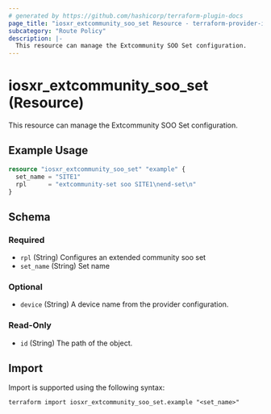 ```yaml
---
# generated by https://github.com/hashicorp/terraform-plugin-docs
page_title: "iosxr_extcommunity_soo_set Resource - terraform-provider-iosxr"
subcategory: "Route Policy"
description: |-
  This resource can manage the Extcommunity SOO Set configuration.
---
```


# iosxr_extcommunity_soo_set (Resource)

This resource can manage the Extcommunity SOO Set configuration.

## Example Usage

```terraform
resource "iosxr_extcommunity_soo_set" "example" {
  set_name = "SITE1"
  rpl      = "extcommunity-set soo SITE1\nend-set\n"
}
```

<!-- schema generated by tfplugindocs -->
## Schema

### Required

- `rpl` (String) Configures an extended community soo set
- `set_name` (String) Set name

### Optional

- `device` (String) A device name from the provider configuration.

### Read-Only

- `id` (String) The path of the object.

## Import

Import is supported using the following syntax:

```shell
terraform import iosxr_extcommunity_soo_set.example "<set_name>"
```
